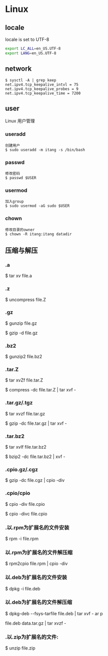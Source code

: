 # Linux

## locale

locale is set to UTF-8

```bash
export LC_ALL=en_US.UTF-8
export LANG=en_US.UTF-8
```

## network

    $ sysctl -A | grep keep
    net.ipv4.tcp_keepalive_intvl = 75
    net.ipv4.tcp_keepalive_probes = 9
    net.ipv4.tcp_keepalive_time = 7200

## user

Linux 用户管理

### useradd

    创建用户
    $ sudo useradd -m itang -s /bin/bash

### passwd

    修改密码
    $ passwd $USER

### usermod

    加入group
    $ sudo usermod -aG sudo $USER

### chown

    修改目录的owner
    $ chown -R itang:itang datadir

## 压缩与解压

### .a

$ tar xv file.a

### .z

$ uncompress file.Z

### .gz

$ gunzip file.gz

$ gzip -d file.gz

### .bz2

$ gunzip2 file.bz2

### .tar.Z

$ tar xvZf file.tar.Z

$ compress -dc file.tar.Z | tar xvf -

### .tar.gz/.tgz

$ tar xvzf file.tar.gz

$ gzip -dc file.tar.gz | tar xvf -

### .tar.bz2

$ tar xvIf file.tar.bz2

$ bzip2 -dc file.tar.bz2 | xvf -

### .cpio.gz/.cgz

$ gzip -dc file.cgz | cpio -div

### .cpio/cpio

$ cpio -div file.cpio

$ cpio -divc file.cpio

### .以.rpm为扩展名的文件安装

$ rpm -i file.rpm

### 以.rpm为扩展名的文件解压缩

$ rpm2cpio file.rpm | cpio -div

### 以.deb为扩展名的文件安装

$ dpkg -i file.deb

### 以.deb为扩展名的文件解压缩

$ dpkg-deb --fsys-tarfile file.deb | tar xvf - ar p

file.deb data.tar.gz | tar xvzf -

### .以.zip为扩展名的文件:

$ unzip file.zip
